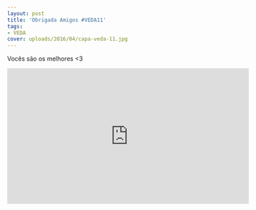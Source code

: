 ```yaml
---
layout: post
title: 'Obrigada Amigos #VEDA11'
tags:
- VEDA
cover: uploads/2016/04/capa-veda-11.jpg
---
```


Vocês são os melhores <3

<iframe width="560" height="315" src="https://www.youtube.com/embed/YY-FcQX-vlg" frameborder="0" allowfullscreen></iframe>
